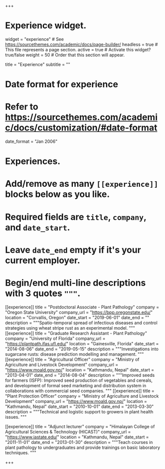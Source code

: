 +++
# Experience widget.
widget = "experience"  # See https://sourcethemes.com/academic/docs/page-builder/
headless = true  # This file represents a page section.
active = true  # Activate this widget? true/false
weight = 50  # Order that this section will appear.

title = "Experience"
subtitle = ""

# Date format for experience
#   Refer to https://sourcethemes.com/academic/docs/customization/#date-format
date_format = "Jan 2006"

# Experiences.
#   Add/remove as many `[[experience]]` blocks below as you like.
#   Required fields are `title`, `company`, and `date_start`.
#   Leave `date_end` empty if it's your current employer.
#   Begin/end multi-line descriptions with 3 quotes `"""`.
[[experience]]
  title = "Postdoctoral Associate - Plant Pathology"
  company = "Oregon State University"
  company_url = "https://bpp.oregonstate.edu/"
  location = "Corvallis, Oregon"
  date_start = "2019-06-01"
  date_end = ""
  description = """Spatio-temporal spread of infectious diseases and control strategies using wheat stripe rust as an experimental model.
  """
[[experience]]
  title = "Graduate Research Assistant - Plant Pathology"
  company = "University of Florida"
  company_url = "https://plantpath.ifas.ufl.edu/"
  location = "Gainesville, Florida"
  date_start = "2014-08-06"
  date_end = "2019-05-15"
  description = """Investigations into sugarcane rusts: disease prediction modelling and management.
  """
  [[experience]]
  title = "Agricultural Officer"
  company = "Ministry of Agriculture and Livestock Development"
  company_url = "https://www.moald.gov.np/"
  location = "Kathmandu, Nepal"
  date_start = "2013-04-01"
  date_end = "2014-08-04"
  description = """Improved seeds for farmers (ISFP): Improved seed production of vegetables and cereals, and development of formal seed marketing and distribution system in collaborations with commercial seed companies.
  """
  [[experience]]
  title = "Plant Protection Officer"
  company = "Ministry of Agriculture and Livestock Development"
  company_url = "https://www.moald.gov.np/"
  location = "Kathmandu, Nepal"
  date_start = "2010-10-01"
  date_end = "2013-03-30"
  description = """Technical and logistic support to growers in plant health issues.
  """

[[experience]]
  title = "Adjunct lecturer"
  company = "Himalayan College of Agricultural Sciences & Technology (HICAST)"
  company_url = "https://www.iastate.edu/"
  location = "Kathmandu, Nepal"
  date_start = "2011-11-01"
  date_end = "2013-01-30"
  description = """Teach courses in plant pathology to undergraduates and provide trainings on basic laboratory techniques. """

+++
